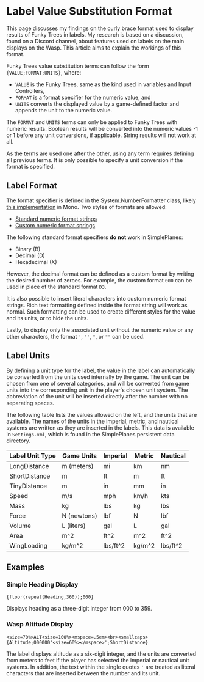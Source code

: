 # Label Value Substitution Format

This page discusses my findings on the curly brace format used to display results of Funky Trees in labels. My research is based on a discussion, found on a Discord channel, about features used on labels on the main displays on the Wasp. This article aims to explain the workings of this format.

Funky Trees value substitution terms can follow the form `{VALUE;FORMAT;UNITS}`, where:

- `VALUE` is the Funky Trees, same as the kind used in variables and Input Controllers,
- `FORMAT` is a format specifier for the numeric value, and
- `UNITS` converts the displayed value by a game-defined factor and appends the unit to the numeric value.

The `FORMAT` and `UNITS` terms can only be applied to Funky Trees with numeric results. Boolean results will be converted into the numeric values -1 or 1 before any unit conversions, if applicable. String results will not work at all.

As the terms are used one after the other, using any term requires defining all previous terms. It is only possible to specify a unit conversion if the format is specified.

## Label Format

The format specifier is defined in the System.NumberFormatter class, likely [this implementation](https://github.com/mono/mono/blob/main/mcs/class/corlib/System/NumberFormatter.cs) in Mono. Two styles of formats are allowed:

- [Standard numeric format strings](https://learn.microsoft.com/en-us/dotnet/standard/base-types/standard-numeric-format-strings)
- [Custom numeric format springs](https://learn.microsoft.com/en-us/dotnet/standard/base-types/custom-numeric-format-strings)

The following standard format specifiers **do not** work in SimplePlanes:

- Binary (B)
- Decimal (D)
- Hexadecimal (X)

However, the decimal format can be defined as a custom format by writing the desired number of zeroes. For example, the custom format `000` can be used in place of the standard format `D3`.

It is also possible to insert literal characters into custom numeric format strings. Rich text formatting defined inside the format string will work as normal. Such formatting can be used to create different styles for the value and its units, or to hide the units.

Lastly, to display only the associated unit without the numeric value or any other characters, the format `'`, `''`, `"`, or `""` can be used.

## Label Units

By defining a unit type for the label, the value in the label can automatically be converted from the units used internally by the game. The unit can be chosen from one of several categories, and will be converted from game units into the corresponding unit in the player's chosen unit system. The abbreviation of the unit will be inserted directly after the number with no separating spaces.

The following table lists the values allowed on the left, and the units that are available. The names of the units in the imperial, metric, and nautical systems are written as they are inserted in the labels. This data is available in `Settings.xml`, which is found in the SimplePlanes persistent data directory.

| Label Unit Type | Game Units | Imperial | Metric | Nautical |
| --- | --- | --- | --- | --- |
| LongDistance | m (meters) | mi | km | nm |
| ShortDistance | m | ft | m | ft |
| TinyDistance | m | in | mm | in |
| Speed | m/s | mph | km/h | kts |
| Mass | kg | lbs | kg | lbs |
| Force | N (newtons) | lbf | N | lbf |
| Volume | L (liters) | gal | L | gal |
| Area | m^2 | ft^2 | m^2 | ft^2 |
| WingLoading | kg/m^2 | lbs/ft^2 | kg/m^2 | lbs/ft^2 |

## Examples

### Simple Heading Display

`{floor(repeat(Heading,360));000}`

Displays heading as a three-digit integer from 000 to 359.

### Wasp Altitude Display

`<size=70%>ALT<size=100%><mspace=.5em><br><smallcaps>{Altitude;000000'<size=60%></mspace>';ShortDistance}`

The label displays altitude as a six-digit integer, and the units are converted from meters to feet if the player has selected the imperial or nautical unit systems. In addition, the text within the single quotes `'` are treated as literal characters that are inserted between the number and its unit.
